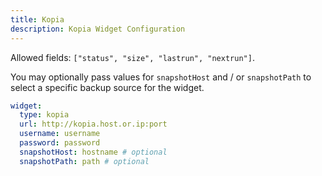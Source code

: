 ```yaml
---
title: Kopia
description: Kopia Widget Configuration
---
```


Allowed fields: `["status", "size", "lastrun", "nextrun"]`.

You may optionally pass values for `snapshotHost` and / or `snapshotPath` to select a specific backup source for the widget.

```yaml
widget:
  type: kopia
  url: http://kopia.host.or.ip:port
  username: username
  password: password
  snapshotHost: hostname # optional
  snapshotPath: path # optional
```
